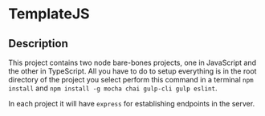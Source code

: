 # TemplateJS

## Description

This project contains two node bare-bones projects, one in JavaScript and the other in TypeScript.
All you have to do to setup everything is in the root directory of the project you select perform this
command in a terminal `npm install` and `npm install -g mocha chai gulp-cli gulp eslint`.

In each project it will have `express` for establishing endpoints in the server. 
